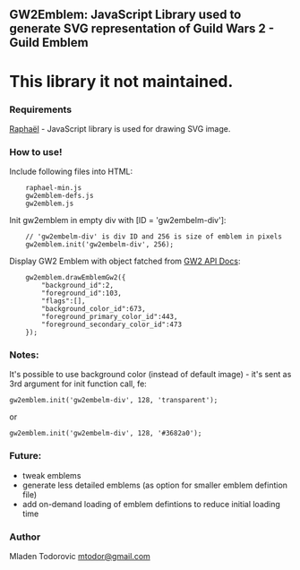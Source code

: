 ## GW2Emblem: JavaScript Library used to generate SVG representation of Guild Wars 2 - Guild Emblem

# This library it not maintained.

### Requirements

[Raphaël](https://github.com/DmitryBaranovskiy/raphael/) - JavaScript library is used for drawing SVG image.

### How to use!

Include following files into HTML:

```
    raphael-min.js
    gw2emblem-defs.js
    gw2emblem.js
```

Init gw2emblem in empty div with [ID = 'gw2embelm-div']:

```
    // 'gw2embelm-div' is div ID and 256 is size of emblem in pixels
    gw2emblem.init('gw2embelm-div', 256);
```

Display GW2 Emblem with object fatched from [GW2 API Docs](https://forum-en.guildwars2.com/forum/community/api/API-Documentation):

```
    gw2emblem.drawEmblemGw2({
    	"background_id":2,
    	"foreground_id":103,
    	"flags":[],
    	"background_color_id":673,
    	"foreground_primary_color_id":443,
    	"foreground_secondary_color_id":473
    });
```

### Notes:

It's possible to use background color (instead of default image) - it's sent as 3rd argument for init function call, fe:
```
gw2emblem.init('gw2embelm-div', 128, 'transparent');
```
or
```
gw2emblem.init('gw2embelm-div', 128, '#3682a0');
```
### Future:

- tweak emblems
- generate less detailed emblems (as option for smaller emblem defintion file)
- add on-demand loading of emblem defintions to reduce initial loading time

### Author

Mladen Todorovic
mtodor@gmail.com

